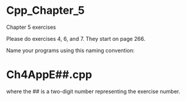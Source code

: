Cpp_Chapter_5
=============

Chapter 5 exercises

Please do exercises 4, 6, and 7. They start on page 266.

Name your programs using this naming convention:

Ch4AppE##.cpp
=============
where the ## is a two-digit number representing the exercise number.
